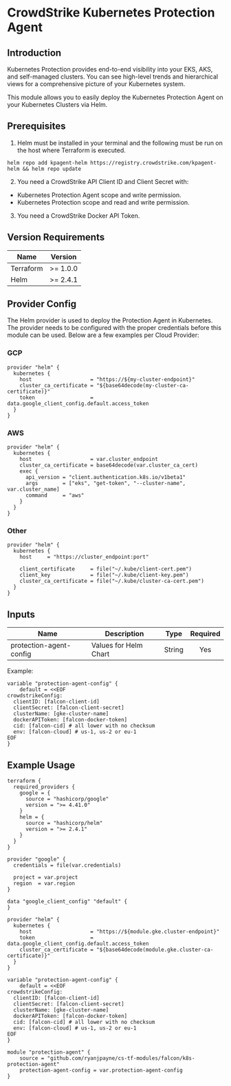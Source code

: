 # CrowdStrike Kubernetes Protection Agent

## Introduction

‌Kubernetes Protection provides end-to-end visibility into your EKS, AKS, and self-managed clusters. You can see high-level trends and hierarchical views for a comprehensive picture of your Kubernetes system. ‌

This module allows you to easily deploy the Kubernetes Protection Agent on your Kubernetes Clusters via Helm.

## Prerequisites


1. Helm must be installed in your terminal and the following must be run on the host where Terraform is executed.
```
helm repo add kpagent-helm https://registry.crowdstrike.com/kpagent-helm && helm repo update
```

2. You need a CrowdStrike API Client ID and Client Secret with:  
- Kubernetes Protection Agent scope and write permission.
- Kubernetes Protection scope and read and write permission.

3. You need a CrowdStrike Docker API Token.

## Version Requirements
| Name | Version |
|------|---------|
| Terraform | >= 1.0.0 |
| Helm | >= 2.4.1 |

## Provider Config

The Helm provider is used to deploy the Protection Agent in Kubernetes. The provider needs to be configured with the proper credentials before this module can be used.  Below are a few examples per Cloud Provider:

### GCP
```
provider "helm" {
  kubernetes {
    host                   = "https://${my-cluster-endpoint}"
    cluster_ca_certificate = "${base64decode(my-cluster-ca-certificate)}"
    token                  = data.google_client_config.default.access_token
  }
}
```
### AWS
```
provider "helm" {
  kubernetes {
    host                   = var.cluster_endpoint
    cluster_ca_certificate = base64decode(var.cluster_ca_cert)
    exec {
      api_version = "client.authentication.k8s.io/v1beta1"
      args        = ["eks", "get-token", "--cluster-name", var.cluster_name]
      command     = "aws"
    }
  }
}
```
### Other
```
provider "helm" {
  kubernetes {
    host     = "https://cluster_endpoint:port"

    client_certificate     = file("~/.kube/client-cert.pem")
    client_key             = file("~/.kube/client-key.pem")
    cluster_ca_certificate = file("~/.kube/cluster-ca-cert.pem")
  }
}
```

## Inputs

| Name | Description | Type | Required |
|------|-------------|------|:--------:|
| protection-agent-config | Values for Helm Chart | String | Yes |

Example:
```
variable "protection-agent-config" {
    default = <<EOF
crowdstrikeConfig:
  clientID: [falcon-client-id]
  clientSecret: [falcon-client-secret]
  clusterName: [gke-cluster-name]
  dockerAPIToken: [falcon-docker-token]
  cid: [falcon-cid] # all lower with no checksum
  env: [falcon-cloud] # us-1, us-2 or eu-1
EOF
}
```


## Example Usage

```
terraform {
  required_providers {
    google = {
      source = "hashicorp/google"
      version = ">= 4.41.0"
    }
    helm = {
      source = "hashicorp/helm"
      version = ">= 2.4.1"
    }
  }
}

provider "google" {
  credentials = file(var.credentials)

  project = var.project
  region  = var.region
}

data "google_client_config" "default" {
}

provider "helm" {
  kubernetes {
    host                   = "https://${module.gke.cluster-endpoint}"
    token                  = data.google_client_config.default.access_token
    cluster_ca_certificate = "${base64decode(module.gke.cluster-ca-certificate)}"
  }
}

variable "protection-agent-config" {
    default = <<EOF
crowdstrikeConfig:
  clientID: [falcon-client-id]
  clientSecret: [falcon-client-secret]
  clusterName: [gke-cluster-name]
  dockerAPIToken: [falcon-docker-token]
  cid: [falcon-cid] # all lower with no checksum
  env: [falcon-cloud] # us-1, us-2 or eu-1
EOF
}

module "protection-agent" {
    source = "github.com/ryanjpayne/cs-tf-modules/falcon/k8s-protection-agent"
    protection-agent-config = var.protection-agent-config
}
```
